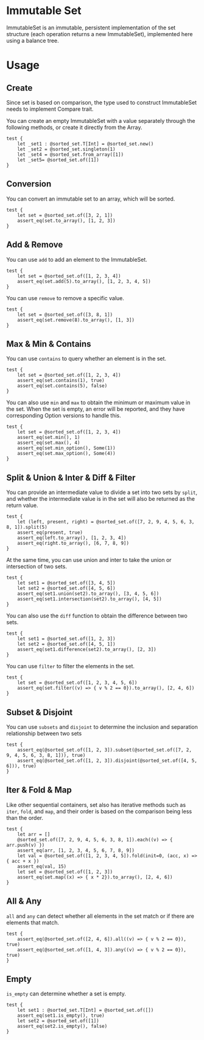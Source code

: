 # Immutable Set

ImmutableSet is an immutable, persistent implementation of the set structure (each operation returns a new ImmutableSet), implemented here using a balance tree.

# Usage

## Create

Since set is based on comparison, the type used to construct ImmutableSet needs to implement Compare trait.

You can create an empty ImmutableSet with a value separately through the following methods, or create it directly from the Array.

```moonbit
test {
    let _set1 : @sorted_set.T[Int] = @sorted_set.new()
    let _set2 = @sorted_set.singleton(1)
    let _set4 = @sorted_set.from_array([1])
    let _set5= @sorted_set.of([1])
}
```

## Conversion

You can convert an immutable set to an array, which will be sorted.

```moonbit
test {
    let set = @sorted_set.of([3, 2, 1])
    assert_eq(set.to_array(), [1, 2, 3])
}
```

## Add & Remove

You can use `add` to add an element to the ImmutableSet.

```moonbit
test {
    let set = @sorted_set.of([1, 2, 3, 4])
    assert_eq(set.add(5).to_array(), [1, 2, 3, 4, 5])
}
```

You can use `remove` to remove a specific value.

```moonbit
test {
    let set = @sorted_set.of([3, 8, 1])
    assert_eq(set.remove(8).to_array(), [1, 3])
}
```

## Max & Min & Contains

You can use `contains` to query whether an element is in the set.

```moonbit
test {
    let set = @sorted_set.of([1, 2, 3, 4])
    assert_eq(set.contains(1), true)
    assert_eq(set.contains(5), false)
}
```

You can also use `min` and `max` to obtain the minimum or maximum value in the set. When the set is empty, an error will be reported, and they have corresponding Option versions to handle this.

```moonbit
test {
    let set = @sorted_set.of([1, 2, 3, 4])
    assert_eq(set.min(), 1)
    assert_eq(set.max(), 4)
    assert_eq(set.min_option(), Some(1))
    assert_eq(set.max_option(), Some(4))
}
```

## Split & Union & Inter & Diff & Filter

You can provide an intermediate value to divide a set into two sets by `split`, and whether the intermediate value is in the set will also be returned as the return value.

```moonbit
test {
    let (left, present, right) = @sorted_set.of([7, 2, 9, 4, 5, 6, 3, 8, 1]).split(5)
    assert_eq(present, true)
    assert_eq(left.to_array(), [1, 2, 3, 4])
    assert_eq(right.to_array(), [6, 7, 8, 9])
}
```

At the same time, you can use union and inter to take the union or intersection of two sets.

```moonbit
test {
    let set1 = @sorted_set.of([3, 4, 5])
    let set2 = @sorted_set.of([4, 5, 6])
    assert_eq(set1.union(set2).to_array(), [3, 4, 5, 6])
    assert_eq(set1.intersection(set2).to_array(), [4, 5])
}
```

You can also use the `diff` function to obtain the difference between two sets.

```moonbit
test {
    let set1 = @sorted_set.of([1, 2, 3])
    let set2 = @sorted_set.of([4, 5, 1])
    assert_eq(set1.difference(set2).to_array(), [2, 3])
}
```

You can use `filter` to filter the elements in the set.

```moonbit
test {
    let set = @sorted_set.of([1, 2, 3, 4, 5, 6])
    assert_eq(set.filter((v) => { v % 2 == 0}).to_array(), [2, 4, 6])
}
```

## Subset & Disjoint

You can use `subsets` and `disjoint` to determine the inclusion and separation relationship between two sets

```moonbit
test {
    assert_eq(@sorted_set.of([1, 2, 3]).subset(@sorted_set.of([7, 2, 9, 4, 5, 6, 3, 8, 1])), true)
    assert_eq(@sorted_set.of([1, 2, 3]).disjoint(@sorted_set.of([4, 5, 6])), true)
}
```

## Iter & Fold & Map

Like other sequential containers, set also has iterative methods such as `iter`, `fold`, and `map`, and their order is based on the comparison being less than the order.

```moonbit
test {
    let arr = []
    @sorted_set.of([7, 2, 9, 4, 5, 6, 3, 8, 1]).each((v) => { arr.push(v) })
    assert_eq(arr, [1, 2, 3, 4, 5, 6, 7, 8, 9])
    let val = @sorted_set.of([1, 2, 3, 4, 5]).fold(init=0, (acc, x) => { acc + x })
    assert_eq(val, 15)
    let set = @sorted_set.of([1, 2, 3])
    assert_eq(set.map((x) => { x * 2}).to_array(), [2, 4, 6])
}
```

## All & Any

`all` and `any` can detect whether all elements in the set match or if there are elements that match.

```moonbit
test {
    assert_eq(@sorted_set.of([2, 4, 6]).all((v) => { v % 2 == 0}), true)
    assert_eq(@sorted_set.of([1, 4, 3]).any((v) => { v % 2 == 0}), true)
}
```

## Empty

`is_empty` can determine whether a set is empty.

```moonbit
test {
    let set1 : @sorted_set.T[Int] = @sorted_set.of([])
    assert_eq(set1.is_empty(), true)
    let set2 = @sorted_set.of([1])
    assert_eq(set2.is_empty(), false)
}
```

